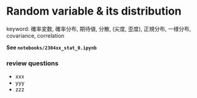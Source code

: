 # Random variable & its distribution

keyword: 確率変数, 確率分布, 期待値, 分散, (尖度, 歪度), 正規分布, 一様分布, covariance, correlation

**See `notebooks/2304xx_stat_0.ipynb`**

### review questions

- xxx
- yyy
- zzz
